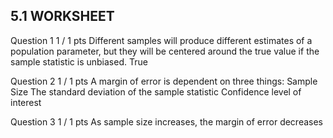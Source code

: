## 5.1 WORKSHEET

Question 1
1 / 1 pts
Different samples will produce different estimates of a population parameter, but they will be centered around the true value if the sample statistic is unbiased.
  True


Question 2
1 / 1 pts
A margin of error is dependent on three things:
  Sample Size
  The standard deviation of the sample statistic
  Confidence level of interest


Question 3
1 / 1 pts
As sample size increases, the margin of error
  decreases
